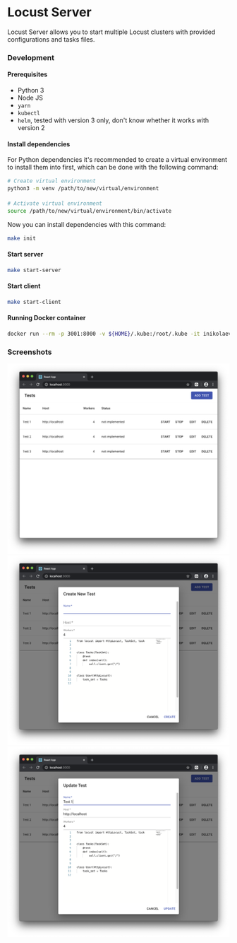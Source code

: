 # Locust Server

Locust Server allows you to start multiple Locust clusters with provided configurations and tasks files.

### Development

#### Prerequisites

* Python 3
* Node JS
* `yarn`
* `kubectl`
* `helm`, tested with version 3 only, don't know whether it works with version 2


#### Install dependencies

For Python dependencies it's recommended to create a virtual environment to install them into first, which can be done with the following command:

```bash
# Create virtual environment
python3 -m venv /path/to/new/virtual/environment

# Activate virtual environment
source /path/to/new/virtual/environment/bin/activate
``` 

Now you can install dependencies with this command:

```bash
make init
```

#### Start server

```bash
make start-server
```

#### Start client

```bash
make start-client
```

#### Running Docker container

```bash
docker run --rm -p 3001:8000 -v ${HOME}/.kube:/root/.kube -it inikolaev/locust-server
```

### Screenshots

<img src="list.png">
<img src="create.png">
<img src="update.png">